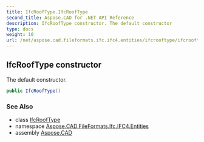 ```yaml
---
title: IfcRoofType.IfcRoofType
second_title: Aspose.CAD for .NET API Reference
description: IfcRoofType constructor. The default constructor
type: docs
weight: 10
url: /net/aspose.cad.fileformats.ifc.ifc4.entities/ifcrooftype/ifcrooftype/
---
```

## IfcRoofType constructor

The default constructor.

```csharp
public IfcRoofType()
```

### See Also

* class [IfcRoofType](../)
* namespace [Aspose.CAD.FileFormats.Ifc.IFC4.Entities](../../ifcrooftype/)
* assembly [Aspose.CAD](../../../)


